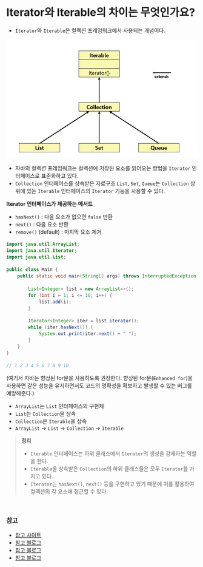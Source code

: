 # Iterator와 Iterable의 차이는 무엇인가요?

- `Iterator`와 `Iterable`은 컬렉션 프레임워크에서 사용되는 개념이다.

![img_2.png](image/img_2.png)

- 자바의 컬렉션 프레임워크는 컬렉션에 저장된 요소를 읽어오는 방법을 `Iterator` 인터페이스로 표준화하고 있다.
- `Collection` 인터페이스를 상속받은 자료구조 `List`, `Set`, `Queue`는 `Collection` 상위에 있는 `Iterable` 인터페이스의 `Iterator` 기능을 사용할 수 있다.

**Iterator 인터페이스가 제공하는 메서드**
- `hasNext()` : 다음 요소가 없으면 `false` 반환
- `next()` : 다음 요소 반환
- `remove()` (default) : 마지막 요소 제거

```java
import java.util.ArrayList;
import java.util.Iterator;
import java.util.List;

public class Main {
    public static void main(String[] args) throws InterruptedException {

        List<Integer> list = new ArrayList<>();
        for (int i = 1; i <= 10; i++) {
            list.add(i);
        }

        Iterator<Integer> iter = list.iterator();
        while (iter.hasNext()) {
            System.out.print(iter.next() + " ");
        }
    }
}

// 1 2 3 4 5 6 7 8 9 10
```
(여기서 자바는 향상된 for문을 사용하도록 권장한다. 향상된 for문(`Enhanced for`)을 사용하면 같은 성능을 유지하면서도 코드의 명확성을 확보하고 발생할 수 있는 버그를 예방해준다.)

- `ArrayList`는 `List` 인터페이스의 구현체
- `List`는 `Collection`을 상속
- `Collection`은 `Iterable`을 상속
- `ArrayList` -> `List` -> `Collection` -> `Iterable`

> **정리**
> 
> - `Iterable` 인터페이스는 하위 클래스에서 `Iterator`의 생성을 강제하는 역할을 한다.
> - `Iterable`을 상속받은 `Collection`의 하위 클래스들은 모두 `Iterator`를 가지고 있다.
> - `Iterator`는 `hasNext()`, `next()` 등을 구현하고 있기 때문에 이를 활용하여 컬렉션의 각 요소에 접근할 수 있다.

<br>

### 참고
- [참고 사이트](https://www.tcpschool.com/java/java_collectionFramework_iterator)
- [참고 블로그](https://girawhale.tistory.com/17)
- [참고 블로그](https://wildeveloperetrain.tistory.com/209)
- [참고 블로그](https://devlog-wjdrbs96.tistory.com/84)